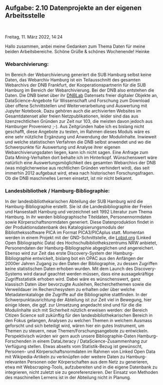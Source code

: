 ## Aufgabe: 2.10 Datenprojekte an der eigenen Arbeitsstelle
<br/> 

Freitag, 11. März 2022, 14:24

Hallo zusammen,
anbei meine Gedanken zum Thema Daten für meine beiden Arbeitsbereiche. Schöne Grüße & schönes Wochenende! Heinke
<br/>  
  
### Webarchivierung:

Im Bereich der Webarchivierung generiert die SUB Hamburg selbst keine Daten, das Webarchiv Hamburg ist ein Teilausschnitt des gesamten Webarchivs der DNB Frankfurt, der Kooperationspartnerin für die SUB Hamburg im Bereich der Webarchivierung. Bei der DNB also entstehen die Daten. Die DNB bietet über ihr [DNBLab](https://www.dnb.de/dnblab) Datensets freier digitaler Objekte an, DataScience-Angebote für Wissenschaft und Forschung zum Download über offene Schnittstellen und Weiterverarbeitung und Auswertung mit Jupyter Notebook. Dazu gehören auch die archivierten Websites im Gesamtdatenset aller freien Netzpublikationen, leider sind das aus lizenzrechtlichen Gründen zur Zeit nur 103, die meisten davon jedoch aus Hamburger Provenienz ;-). Aus Zeitgründen habe ich es bislang nicht geschafft, diese Angebote zu testen, im Rahmen dieses Moduls wäre es eine sehr nützliche Ergänzung und Anwendung der Modulinhalte. Inwieweit und welche statistischen Verfahren die DNB selbst anwendet und wo die Schwerpunkte für Auswertung und Analyse ihrer eigenen Webarchivierungsdaten liegen, kann ich nicht sagen. Eine Anfrage zum Data Mining-Verhalten dort behalte ich im Hinterkopf. Wünschenswert wäre natürlich eine Auswertungsmöglichkeit des gesamten Webarchivs der DNB (was möglicherweise aus rechtlichen Gründen verhindert wird), das seit immerhin 2012 aufgebaut wird, etwa nach historischen Forschungsfragen. Ob die DNB maschinelles Lernen einsetzt, ist mir nicht bekannt.

 

### Landesbibliothek / Hamburg-Bibliographie:

In der landesbibliothekarischen Abteilung der SUB Hamburg wird die Hamburg-Bibliographie erstellt. Sie ist die Landesbibliographie der Freien und Hansestadt Hamburg und verzeichnet seit 1992 Literatur zum Thema Hamburg. In ihr werden bibliographische Titeldaten, Personennormdaten sowie Körperschaftsnormdaten generiert. Diese Datenproduktion findet in der Produktionsdatenbank des Katalogisierungsmoduls der Bibliothekssoftware PICA im Format PICA3/PICAplus statt. Momentan werden in einem Projekt mit der GND-Schnittstelle, die [Lobid.org](https://lobid.org/gnd) (Linked Open Bibliographic Data) des Hochschulbibliothekszentrums NRW anbietet, Personendaten der Hamburg-Bibliographie abgeglichen und angereichert. Ebenso wird zur Zeit das erste Discovery-System der Hamburg-Bibliographie entwickelt, bislang bot ein OPAC aus den Anfängen der 2000er Jahren Zugang zu den Daten der Bibliographie, zu dessen Zugriffen keine statistischen Daten erhoben wurden. Mit dem Launch des Discovery-Systems wird darauf geachtet werden müssen, dass eine aussagekräftige Zugriffsstatistik erhoben wird. Dabei wäre es wünschenswert, ganz klassisch Daten über bevorzugte Ausleihen, Recherchethemen sowie die Verweildauer im Recherchesystem zu erhalten oder über welche Metadatenkataloge die Zugriffe auf die Bibliographie stattfinden. In der Schwerpunktausrichtung der Abteilung ist zur Zeit viel in Bewegung, hier einige Ideen, die ggf. zur Umsetzung angedacht sind und für die die Modulinhalte sich mit Sicherheit nützlich erweisen werden: der Bereich Citizen Science soll zukünftig für den landesbibliothekarischen Bereich in den Fokus gelangen, Analysen zu welchen Themen in welchem Ausmass geforscht und sich beteiligt wird, wären hier ein gutes Instrument, um Themen zu steuern, neue Themen/Forschungsangebote zu entwickeln. Perspektivisch würden wir gern auch unsere Bibliographie-Daten Hamburg-Forschenden in einem DataLiteracy / DataScience-Zusammenhang zur Verfügung stellen. Etwas abseits vom Statistik-Bezug ist gewünscht, Personen- und Körperschaftsnormdaten im Rahmen von Linked Open Data mit Wikipedia-Artikeln zu verknüpfen oder weitere Daten zu Hamburg-relevanten Personen oder Körperschaften aus dem Netz zu generieren, etwa mit Webscraping-Tools, aufzubereiten und in die eigene Datenbank zu integrieren, nicht zuletzt sie zu georeferenzieren. Der Einsatz von Methoden des maschinellen Lernens ist in der Abteilung nicht in Planung.
